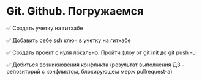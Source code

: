 # **Git. Github. Погружаемся**

✅ Создать учетку на гитхабе

✅ Добавить себе ssh ключ в учетку на гитхабе

✅ Создать проект с нуля локально. Пройти флоу от git init до git push -u

✅ Добиться возникновения конфликта (результат выполнения ДЗ - репозиторий с конфликтом, блокирующем мерж pullrequest-а)
